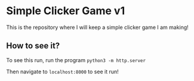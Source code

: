 # Simple Clicker Game v1
This is the repository where I will keep a simple clicker game I am making!

## How to see it?
To see this run, run the program `python3 -m http.server`

Then navigate to `localhost:8000` to see it run!
